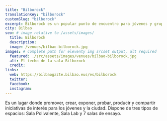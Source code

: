 ```yaml
---
title: "Bilborock"
translationKey: "bilborock"
customSlug: "bilborock"
excerpt: Bilborock es un popular punto de encuentro para jóvenes y grupos, empresas y organizadores culturales de Bilbao.
city: Bilbao
seo: # image relative to /assets/images/
  title: Bilborock
  description:
  image: /venues/bilbao-bilborock.jpg
images: # complete path for eleventy img srcset output, alt required
  featured: ./src/assets/images/venues/bilbao-bilborock.jpg
  alt: El techo de la sala Bilborock
  credit:
links:
  web: https://bilbaogazte.bilbao.eus/es/bilborock
  twitter:
  facebook:
  instagram:
---
```


Es un lugar donde promover, crear, exponer, probar, producir y compartir iniciativas de interés para los jóvenes y la ciudad.
Dispone de tres tipos de espacios: Sala Polivalente, Sala Lab y 7 salas de ensayo.
